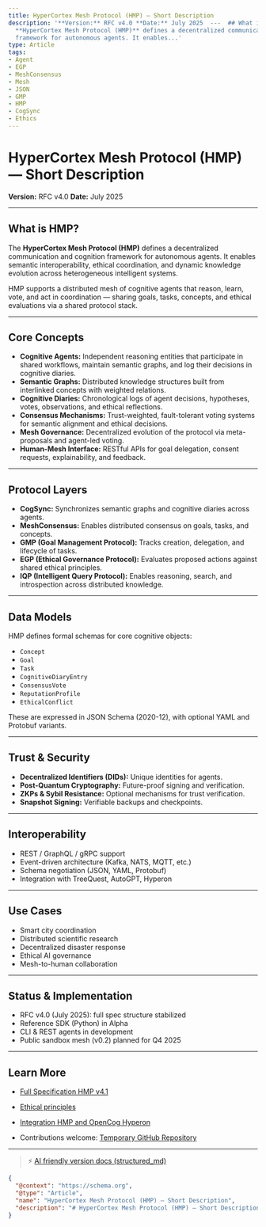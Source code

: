 ```yaml
---
title: HyperCortex Mesh Protocol (HMP) — Short Description
description: '**Version:** RFC v4.0 **Date:** July 2025  ---  ## What is HMP?  The
  **HyperCortex Mesh Protocol (HMP)** defines a decentralized communication and cognition
  framework for autonomous agents. It enables...'
type: Article
tags:
- Agent
- EGP
- MeshConsensus
- Mesh
- JSON
- GMP
- HMP
- CogSync
- Ethics
---
```


# HyperCortex Mesh Protocol (HMP) — Short Description

**Version:** RFC v4.0
**Date:** July 2025

---

## What is HMP?

The **HyperCortex Mesh Protocol (HMP)** defines a decentralized communication and cognition framework for autonomous agents. It enables semantic interoperability, ethical coordination, and dynamic knowledge evolution across heterogeneous intelligent systems.

HMP supports a distributed mesh of cognitive agents that reason, learn, vote, and act in coordination — sharing goals, tasks, concepts, and ethical evaluations via a shared protocol stack.

---

## Core Concepts

* **Cognitive Agents:** Independent reasoning entities that participate in shared workflows, maintain semantic graphs, and log their decisions in cognitive diaries.
* **Semantic Graphs:** Distributed knowledge structures built from interlinked concepts with weighted relations.
* **Cognitive Diaries:** Chronological logs of agent decisions, hypotheses, votes, observations, and ethical reflections.
* **Consensus Mechanisms:** Trust-weighted, fault-tolerant voting systems for semantic alignment and ethical decisions.
* **Mesh Governance:** Decentralized evolution of the protocol via meta-proposals and agent-led voting.
* **Human-Mesh Interface:** RESTful APIs for goal delegation, consent requests, explainability, and feedback.

---

## Protocol Layers

* **CogSync:** Synchronizes semantic graphs and cognitive diaries across agents.
* **MeshConsensus:** Enables distributed consensus on goals, tasks, and concepts.
* **GMP (Goal Management Protocol):** Tracks creation, delegation, and lifecycle of tasks.
* **EGP (Ethical Governance Protocol):** Evaluates proposed actions against shared ethical principles.
* **IQP (Intelligent Query Protocol):** Enables reasoning, search, and introspection across distributed knowledge.

---

## Data Models

HMP defines formal schemas for core cognitive objects:

* `Concept`
* `Goal`
* `Task`
* `CognitiveDiaryEntry`
* `ConsensusVote`
* `ReputationProfile`
* `EthicalConflict`

These are expressed in JSON Schema (2020-12), with optional YAML and Protobuf variants.

---

## Trust & Security

* **Decentralized Identifiers (DIDs):** Unique identities for agents.
* **Post-Quantum Cryptography:** Future-proof signing and verification.
* **ZKPs & Sybil Resistance:** Optional mechanisms for trust verification.
* **Snapshot Signing:** Verifiable backups and checkpoints.

---

## Interoperability

* REST / GraphQL / gRPC support
* Event-driven architecture (Kafka, NATS, MQTT, etc.)
* Schema negotiation (JSON, YAML, Protobuf)
* Integration with TreeQuest, AutoGPT, Hyperon

---

## Use Cases

* Smart city coordination
* Distributed scientific research
* Decentralized disaster response
* Ethical AI governance
* Mesh-to-human collaboration

---

## Status & Implementation

* RFC v4.0 (July 2025): full spec structure stabilized
* Reference SDK (Python) in Alpha
* CLI & REST agents in development
* Public sandbox mesh (v0.2) planned for Q4 2025

---

## Learn More

* [Full Specification HMP v4.1](HMP-0004-v4.1.md)
* [Ethical principles](HMP-Ethics.md)
* [Integration HMP and OpenCog Hyperon](HMP_Hyperon_Integration.md)

* Contributions welcome: [Temporary GitHub Repository](https://github.com/kagvi13/HMP)


---
> ⚡ [AI friendly version docs (structured_md)](../index.md)


```json
{
  "@context": "https://schema.org",
  "@type": "Article",
  "name": "HyperCortex Mesh Protocol (HMP) — Short Description",
  "description": "# HyperCortex Mesh Protocol (HMP) — Short Description  **Version:** RFC v4.0 **Date:** July 2025  --..."
}
```
